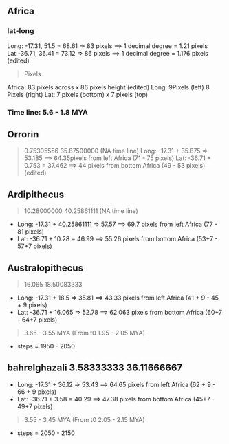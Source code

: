 ## Africa

### lat-long
Long: -17.31, 51.5 = 68.61 => 83 pixels ==> 1 decimal degree = 1.21 pixels
Lat:-36.71, 36.41 = 73.12 => 86 pixels ==> 1 decimal degree = 1.176 pixels (edited)

> Pixels

Africa: 83 pixels across x 86 pixels height (edited)
Long: 9Pixels (left) 8 Pixels (right)
Lat: 7 pixels (bottom) x 7 pixels (top)

### Time line: 5.6 - 1.8 MYA

## Orrorin
> 0.75305556 35.87500000 (NA time line)
Long: -17.31 + 35.875 => 53.185 ==> 64.35pixels from left Africa (71 - 75 pixels)
Lat: -36.71 + 0.753 = 37.462 ==> 44 pixels from bottom Africa (49 - 53 pixels) (edited)


## Ardipithecus
> 10.28000000 40.25861111 (NA time line)
* Long: -17.31 + 40.25861111 => 57.57 ==> 69.7 pixels from left Africa (77 - 81 pixels)
* Lat: -36.71 + 10.28 = 46.99 ==> 55.26 pixels from bottom Africa (53+7 - 57+7 pixels)

## Australopithecus
> 16.065    18.50083333

* Long: -17.31 + 18.5 => 35.81 ==> 43.33 pixels from left Africa (41 + 9 - 45 + 9 pixels)
* Lat: -36.71 + 16.065 => 52.78 ==> 62.063 pixels from bottom Africa (60+7 - 64+7 pixels)

> 3.65 - 3.55 MYA (From t0 1.95  - 2.05 MYA)

* steps = 1950 - 2050

##   bahrelghazali 3.58333333    36.11666667
* Long: -17.31 + 36.12 => 53.43 ==> 64.65 pixels from left Africa (62 + 9 - 66 + 9 pixels)
* Lat: -36.71 + 3.58 = 40.29 ==> 47.38 pixels from bottom Africa (45+7 - 49+7 pixels)

> 3.55 - 3.45 MYA (From t0 2.05  - 2.15 MYA)

* steps = 2050 - 2150